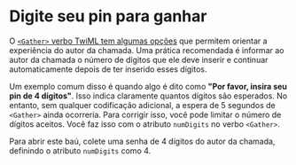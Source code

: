 # Digite seu pin para ganhar

O [`<Gather>` verbo TwiML tem algumas opções](https://www.twilio.com/docs/voice/twiml/gather) que permitem orientar a experiência do autor da chamada. Uma prática recomendada é informar ao autor da chamada o número de dígitos que ele deve inserir e continuar automaticamente depois de ter inserido esses dígitos.

Um exemplo comum disso é quando algo é dito como **"Por favor, insira seu pin de 4 dígitos"**. Isso indica claramente quantos dígitos são esperados. No entanto, sem qualquer codificação adicional, a espera de 5 segundos de `<Gather>` ainda ocorreria. Para corrigir isso, você pode limitar o número de dígitos aceitos. Você faz isso com o atributo `numDigits` no verbo `<Gather>`.

Para abrir este baú, colete uma senha de 4 dígitos do autor da chamada, definindo o atributo `numDigits` como 4.
